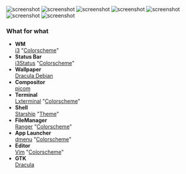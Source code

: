
![screenshot](https://github.com/6aru/i3wm-Dracula/blob/main/assets/i3-Dracula%20Shots/Screenshot-20250930T111537.png)
![screenshot](https://github.com/6aru/i3wm-Dracula/blob/main/assets/i3-Dracula%20Shots/Screenshot-20250930T111558.png)
![screenshot](https://github.com/6aru/i3wm-Dracula/blob/main/assets/i3-Dracula%20Shots/Screenshot-20250930T112432.png)
![screenshot](https://github.com/6aru/i3wm-Dracula/blob/main/assets/i3-Dracula%20Shots/Screenshot-20250930T111639.png)
![screenshot](https://github.com/6aru/i3wm-Dracula/blob/main/assets/i3-Dracula%20Shots/Screenshot-20250930T111802.png)
![screenshot](https://github.com/6aru/i3wm-Dracula/blob/main/assets/i3-Dracula%20Shots/Screenshot-20250930T111959.png)
![screenshot](https://github.com/6aru/i3wm-Dracula/blob/main/assets/i3-Dracula%20Shots/Screenshot-20250930T112148.png)

### What for what

- **WM** \
 [i3](https://github.com/i3/i3) "[Colorscheme](https://github.com/dracula/i3)"
 - **Status Bar** \
  [i3Status](https://github.com/i3/i3status) "[Colorscheme](https://github.com/dracula/i3/tree/master/.config/i3status)"
 - **Wallpaper** \
   [Dracula Debian](https://github.com/dracula/wallpaper/blob/master/first-collection/debian.png)
-   **Compositor** \
[picom](https://github.com/yshui/picom)
- **Terminal** \
  [Lxterminal](https://github.com/lxde/lxterminal) "[Colorscheme](https://github.com/dracula/lxterminal)"
- **Shell** \
  [Starship](https://starship.rs/) "[Theme](https://starship.rs/presets/jetpack)"
- **FileManager** \
  [Ranger](https://github.com/ranger/ranger) "[Colorscheme](https://draculatheme.com/ranger)"
- **App Launcher** \
  [dmenu](https://github.com/stilvoid/dmenu) "[Colorscheme](https://github.com/dracula/dmenu)"
- **Editor** \
  [Vim](https://github.com/vim/vim) "[Colorscheme](https://draculatheme.com/vim)"
- **GTK** \
  [Dracula](https://draculatheme.com/gtk)
